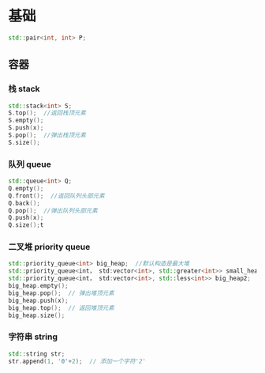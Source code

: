 # 基础
```c++
std::pair<int, int> P;
```
## 容器
### 栈 stack
```c++
std::stack<int> S;
S.top();  //返回栈顶元素
S.empty();
S.push(x);
S.pop();  //弹出栈顶元素
S.size();
```
### 队列 queue
```c++
std::queue<int> Q;
Q.empty();
Q.front();  //返回队列头部元素
Q.back();
Q.pop();  //弹出队列头部元素
Q.push(x);
Q.size();t
```
### 二叉堆 priority queue
```c++
std::priority_queue<int> big_heap;  //默认构造是最大堆
std::priority_queue<int， std:vector<int>, std::greater<int>> small_heap2;  //最小堆
std::priority_queue<int， std:vector<int>, std::less<int>> big_heap2;  //最大堆
big_heap.empty();
big_heap.pop();  // 弹出堆顶元素
big_heap.push(x);
big_heap.top();  // 返回堆顶元素
big_heap.size();
```
### 字符串 string
```c++
std::string str;
str.append(1, '0'+2);  // 添加一个字符'2'
```